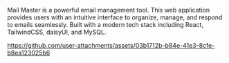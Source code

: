 Mail Master is a powerful email management tool. This web application provides users with an intuitive interface to organize, manage, and respond to emails seamlessly. Built with a modern tech stack including React, TailwindCSS, daisyUI, and MySQL.

https://github.com/user-attachments/assets/03b1712b-b84e-41e3-8cfe-b8ea123025b6
